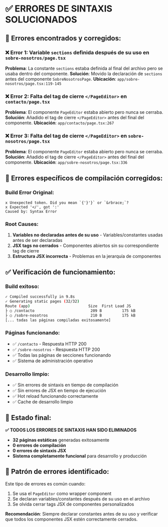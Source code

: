 # ✅ ERRORES DE SINTAXIS SOLUCIONADOS

## 🔧 **Errores encontrados y corregidos:**

### ❌ **Error 1: Variable `sections` definida después de su uso en `sobre-nosotros/page.tsx`**
**Problema**: La constante `sections` estaba definida al final del archivo pero se usaba dentro del componente.
**Solución**: Movido la declaración de `sections` antes del componente `SobreNosotrosPage`.
**Ubicación**: `app/sobre-nosotros/page.tsx:119-145`

### ❌ **Error 2: Falta del tag de cierre `</PageEditor>` en `contacto/page.tsx`**
**Problema**: El componente `PageEditor` estaba abierto pero nunca se cerraba.
**Solución**: Añadido el tag de cierre `</PageEditor>` antes del final del componente.
**Ubicación**: `app/contacto/page.tsx:267`

### ❌ **Error 3: Falta del tag de cierre `</PageEditor>` en `sobre-nosotros/page.tsx`**
**Problema**: El componente `PageEditor` estaba abierto pero nunca se cerraba.
**Solución**: Añadido el tag de cierre `</PageEditor>` antes del final del componente.
**Ubicación**: `app/sobre-nosotros/page.tsx:336`

## 🎯 **Errores específicos de compilación corregidos:**

### Build Error Original:
```
x Unexpected token. Did you mean `{'}'}` or `&rbrace;`?
x Expected '</', got ':'
Caused by: Syntax Error
```

### Root Causes:
1. **Variables no declaradas antes de su uso** - Variables/constantes usadas antes de ser declaradas
2. **JSX tags no cerrados** - Componentes abiertos sin su correspondiente tag de cierre
3. **Estructura JSX incorrecta** - Problemas en la jerarquía de componentes

## ✅ **Verificación de funcionamiento:**

### **Build exitoso:**
```bash
✓ Compiled successfully in 9.8s
✓ Generating static pages (32/32)
Route (app)                          Size  First Load JS
├ ○ /contacto                         209 B         175 kB
├ ○ /sobre-nosotros                   210 B         175 kB
[... todas las páginas compiladas exitosamente]
```

### **Páginas funcionando:**
- ✅ `/contacto` - Respuesta HTTP 200
- ✅ `/sobre-nosotros` - Respuesta HTTP 200
- ✅ Todas las páginas de secciones funcionando
- ✅ Sistema de administración operativo

### **Desarrollo limpio:**
- ✅ Sin errores de sintaxis en tiempo de compilación
- ✅ Sin errores de JSX en tiempo de ejecución
- ✅ Hot reload funcionando correctamente
- ✅ Cache de desarrollo limpio

## 🚀 **Estado final:**

**✅ TODOS LOS ERRORES DE SINTAXIS HAN SIDO ELIMINADOS**

- **32 páginas estáticas** generadas exitosamente
- **0 errores de compilación**
- **0 errores de sintaxis JSX**
- **Sistema completamente funcional** para desarrollo y producción

## 🔧 **Patrón de errores identificado:**

Este tipo de errores es común cuando:
1. Se usa el `PageEditor` como wrapper component
2. Se declaran variables/constantes después de su uso en el archivo
3. Se olvida cerrar tags JSX de componentes personalizados

**Recomendación**: Siempre declarar constantes antes de su uso y verificar que todos los componentes JSX estén correctamente cerrados.